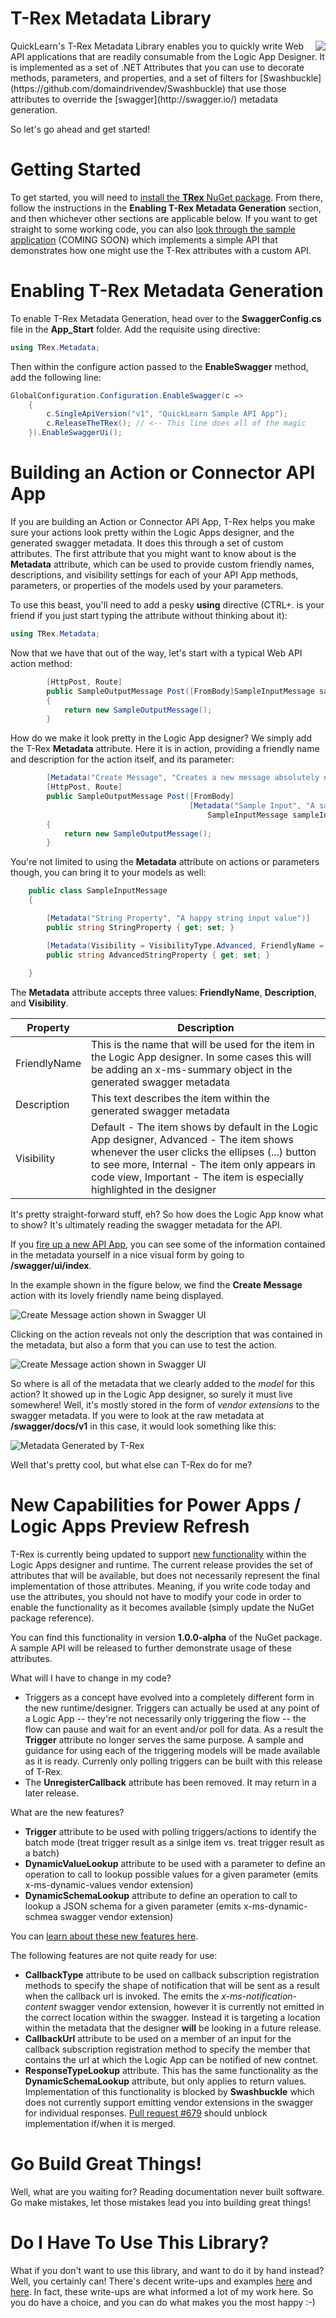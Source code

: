 
# T-Rex Metadata Library
<img src="https://raw.githubusercontent.com/nihaue/TRex/master/Docs/Images/PackageIcon.png" align="right" />
QuickLearn's T-Rex Metadata Library enables you to quickly write Web API applications that are
readily consumable from the Logic App Designer. It is implemented as a set of .NET Attributes
that you can use to decorate methods, parameters, and properties, and a set of filters for
[Swashbuckle](https://github.com/domaindrivendev/Swashbuckle) that use those attributes to
override the [swagger](http://swagger.io/) metadata generation.

So let's go ahead and get started!

# Getting Started
To get started, you will need to [install the **TRex** NuGet package](https://www.nuget.org/packages/TRex/).
From there, follow the instructions in the **Enabling T-Rex Metadata Generation** section, and
then whichever other sections are applicable below. If you want to get straight to some working
code, you can also [look through the sample application](https://github.com/nihaue/TRex/tree/master/Source/QuickLearn.Api.Sample) (COMING SOON)
which implements a simple API that demonstrates how one might use the T-Rex attributes with
a custom API.

# Enabling T-Rex Metadata Generation
To enable T-Rex Metadata Generation, head over to the **SwaggerConfig.cs** file in the
**App_Start** folder. Add the requisite using directive:
```csharp
using TRex.Metadata;
```

Then within the configure action passed to the **EnableSwagger** method, add the following line:
```csharp
GlobalConfiguration.Configuration.EnableSwagger(c =>
	{
	    c.SingleApiVersion("v1", "QuickLearn Sample API App");
	    c.ReleaseTheTRex(); // <-- This line does all of the magic
	}).EnableSwaggerUi();
```

# Building an Action or Connector API App
If you are building an Action or Connector API App, T-Rex helps you make sure your actions
look pretty within the Logic Apps designer, and the generated swagger metadata. It does
this through a set of custom attributes. The first attribute that you might want to know
about is the **Metadata** attribute, which can be used to provide custom friendly names,
descriptions, and visibility settings for each of your API App methods, parameters, or
properties of the models used by your parameters.

To use this beast, you'll need to add a pesky **using** directive (CTRL+. is your friend if
you just start typing the attribute without thinking about it):
```csharp
using TRex.Metadata;
```

Now that we have that out of the way, let's start with a typical Web API action method:

```csharp
        [HttpPost, Route]
        public SampleOutputMessage Post([FromBody]SampleInputMessage sampleInput)
        {
            return new SampleOutputMessage();
        }
```

How do we make it look pretty in the Logic App designer? We simply add the T-Rex **Metadata** attribute. Here it is in action, providing a friendly name and description for the action itself, and its parameter:

```csharp
        [Metadata("Create Message", "Creates a new message absolutely nowhere")]
        [HttpPost, Route]
        public SampleOutputMessage Post([FromBody]
                                        [Metadata("Sample Input", "A sample input message")]
                                            SampleInputMessage sampleInput)
        {
            return new SampleOutputMessage();
        }
```

You're not limited to using the **Metadata** attribute on actions or parameters though, you can bring it to your models as well:

```csharp
    public class SampleInputMessage
    {

        [Metadata("String Property", "A happy string input value")]
        public string StringProperty { get; set; }

        [Metadata(Visibility = VisibilityType.Advanced, FriendlyName = "Advanced String Property")]
        public string AdvancedStringProperty { get; set; }
       
    }
```


The **Metadata** attribute accepts three values: **FriendlyName**, **Description**, and **Visibility**.

| Property        | Description   
| ------------- | ------------- | 
| FriendlyName | This is the name that will be used for the item in the Logic App designer. In some cases this will be adding an x-ms-summary object in the generated swagger metadata |
| Description | This text describes the item within the generated swagger metadata |
| Visibility | Default - The item shows by default in the Logic App designer, Advanced - The item shows whenever the user clicks the ellipses (...) button to see more, Internal - The item only appears in code view, Important - The item is especially highlighted in the designer |

It's pretty straight-forward stuff, eh? So how does the Logic App know what to show? It's ultimately reading the swagger metadata for the API. 

If you [fire up a new API App](https://azure.microsoft.com/en-us/documentation/articles/app-service-logic-custom-hosted-api/), you can see some of the information contained in the metadata yourself in a nice visual form by going to **/swagger/ui/index**.

In the example shown in the figure below, we find the **Create Message** action with its lovely friendly name being displayed.

![Create Message action shown in Swagger UI](https://raw.githubusercontent.com/nihaue/TRex/master/Docs/Images/CreateMessageSwagger1.png "Create Message action shown in Swagger UI")

Clicking on the action reveals not only the description that was contained in the metadata, but also a form that you can use to test the action.

![Create Message action shown in Swagger UI](https://raw.githubusercontent.com/nihaue/TRex/master/Docs/Images/CreateMessageSwagger2.png "Create Message action shown in Swagger UI")

So where is all of the metadata that we clearly added to the _model_ for this action? It showed up in the Logic App designer, so surely it must live somewhere! Well, it's mostly stored in the form of _vendor extensions_ to the swagger metadata. If you were to look at the raw metadata at **/swagger/docs/v1** in this case, it would look something like this:

![Metadata Generated by T-Rex](https://raw.githubusercontent.com/nihaue/TRex/master/Docs/Images/GeneratedByTRex.png "Metadata Generated by T-Rex")

Well that's pretty cool, but what else can T-Rex do for me?

# New Capabilities for Power Apps / Logic Apps Preview Refresh  

T-Rex is currently being updated to support [new functionality](http://www.quicklearn.com/blog/2016/03/09/azure-app-service-logic-apps-refresh/) within the Logic Apps designer and runtime. The current release provides the set of attributes that will be available, but does not necessarily represent the final implementation of those attributes. Meaning, if you write code today and use the attributes, you should not have to modify your code in order to enable the functionality as it becomes available (simply update the NuGet package reference).

You can find this functionality in version **1.0.0-alpha** of the NuGet package. A sample API will be released to further demonstrate usage of these attributes.

What will I have to change in my code?
- Triggers as a concept have evolved into a completely different form in the new runtime/designer. Triggers can actually be used at any point of a Logic App -- they're not necessarily only triggering the flow -- the flow can pause and wait for an event and/or poll for data. As a result the **Trigger** attribute no longer serves the same purpose. A sample and guidance for using each of the triggering models will be made available as it is ready. Currenly only polling triggers can be built with this release of T-Rex.
- The **UnregisterCallback** attribute has been removed. It may return in a later release.

What are the new features?
- **Trigger** attribute to be used with polling triggers/actions to identify the batch mode (treat trigger result as a sinlge item vs. treat trigger result as a batch)
- **DynamicValueLookup** attribute to be used with a parameter to define an operation to call to lookup possible values for a given parameter (emits x-ms-dynamic-values vendor extension)
- **DynamicSchemaLookup** attribute to define an operation to call to lookup a JSON schema for a given parameter (emits x-ms-dynamic-schmea swagger vendor extension)

You can [learn about these new features here](https://azure.microsoft.com/en-us/documentation/articles/powerapps-develop-api/).
    
The following features are not quite ready for use:
- **CallbackType** attribute to be used on callback subscription registration methods to specify the shape of notification that will be sent as a result when the callback url is invoked. The emits the *x-ms-notification-content* swagger vendor extension, however it is currently not emitted in the correct location within the swagger. Instead it is targeting a location within the metadata that the designer **will** be looking in a future release.
- **CallbackUrl** attribute to be used on a member of an input for the callback subscription registration method to specify the member that contains the url at which the Logic App can be notified of new contnet.
- **ResponseTypeLookup** attribute. This has the same functionality as the **DynamicSchemaLookup** attribute, but only applies to return values. Implementation of this functionality is blocked by **Swashbuckle** which does not currently support emitting vendor extensions in the swagger for individual responses. [Pull request #679](https://github.com/domaindrivendev/Swashbuckle/pull/679) should unblock implementation if/when it is merged.


# Go Build Great Things!
Well, what are you waiting for? Reading documentation never built software. Go make mistakes, let those mistakes lead you into building great things!

# Do I Have To Use This Library?
What if you don't want to use this library, and want to do it by hand instead? Well, you certainly can! There's decent write-ups and examples [here](http://azure.microsoft.com/en-us/documentation/articles/app-service-api-dotnet-triggers/) and [here](https://code.msdn.microsoft.com/vstudio/Connector-API-App-Sample-66013c3b#content). In fact, these write-ups are what informed a lot of my work here. So you do have a choice, and you can do what makes you the most happy :-)
